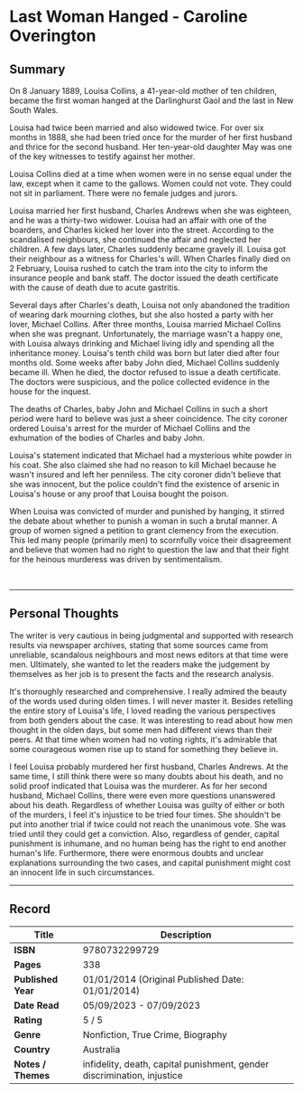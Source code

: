 # Last Woman Hanged - Caroline Overington

## Summary
On 8 January 1889, Louisa Collins, a 41-year-old mother of ten children, became the first woman hanged at the Darlinghurst Gaol and the last in New South Wales.

Louisa had twice been married and also widowed twice. For over six months in 1888, she had been tried once for the murder of her first husband and thrice for the second husband. Her ten-year-old daughter May was one of the key witnesses to testify against her mother.

Louisa Collins died at a time when women were in no sense equal under the law, except when it came to the gallows. Women could not vote. They could not sit in parliament. There were no female judges and jurors.

Louisa married her first husband, Charles Andrews when she was eighteen, and he was a thirty-two widower. Louisa had an affair with one of the boarders, and Charles kicked her lover into the street. According to the scandalised neighbours, she continued the affair and neglected her children. A few days later, Charles suddenly became gravely ill. Louisa got their neighbour as a witness for Charles's will. When Charles finally died on 2 February, Louisa rushed to catch the tram into the city to inform the insurance people and bank staff. The doctor issued the death certificate with the cause of death due to acute gastritis.

Several days after Charles's death, Louisa not only abandoned the tradition of wearing dark mourning clothes, but she also hosted a party with her lover, Michael Collins. After three months, Louisa married Michael Collins when she was pregnant. Unfortunately, the marriage wasn't a happy one, with Louisa always drinking and Michael living idly and spending all the inheritance money. Louisa's tenth child was born but later died after four months old. Some weeks after baby John died, Michael Collins suddenly became ill. When he died, the doctor refused to issue a death certificate. The doctors were suspicious, and the police collected evidence in the house for the inquest.

The deaths of Charles, baby John and Michael Collins in such a short period were hard to believe was just a sheer coincidence. The city coroner ordered Louisa's arrest for the murder of Michael Collins and the exhumation of the bodies of Charles and baby John.

Louisa's statement indicated that Michael had a mysterious white powder in his coat. She also claimed she had no reason to kill Michael because he wasn't insured and left her penniless. The city coroner didn't believe that she was innocent, but the police couldn't find the existence of arsenic in Louisa's house or any proof that Louisa bought the poison.

When Louisa was convicted of murder and punished by hanging, it stirred the debate about whether to punish a woman in such a brutal manner. A group of women signed a petition to grant clemency from the execution. This led many people (primarily men) to scornfully voice their disagreement and believe that women had no right to question the law and that their fight for the heinous murderess was driven by sentimentalism.

<br>

***

## Personal Thoughts
The writer is very cautious in being judgmental and supported with research results via newspaper archives, stating that some sources came from unreliable, scandalous neighbours and most news editors at that time were men. Ultimately, she wanted to let the readers make the judgement by themselves as her job is to present the facts and the research analysis.

It's thoroughly researched and comprehensive. I really admired the beauty of the words used during olden times. I will never master it. Besides retelling the entire story of Louisa's life, I loved reading the various perspectives from both genders about the case. It was interesting to read about how men thought in the olden days, but some men had different views than their peers. At that time when women had no voting rights, it's admirable that some courageous women rise up to stand for something they believe in.

I feel Louisa probably murdered her first husband, Charles Andrews. At the same time, I still think there were so many doubts about his death, and no solid proof indicated that Louisa was the murderer. As for her second husband, Michael Collins, there were even more questions unanswered about his death. Regardless of whether Louisa was guilty of either or both of the murders, I feel it's injustice to be tried four times. She shouldn't be put into another trial if twice could not reach the unanimous vote. She was tried until they could get a conviction. Also, regardless of gender, capital punishment is inhumane, and no human being has the right to end another human's life. Furthermore, there were enormous doubts and unclear explanations surrounding the two cases, and capital punishment might cost an innocent life in such circumstances.

***

## Record
| Title | Description |
| -- | -- |
| **ISBN** | 9780732299729 |
| **Pages** | 338 |
| **Published Year** | 01/01/2014 (Original Published Date: 01/01/2014) |
| **Date Read** | 05/09/2023 - 07/09/2023 |
| **Rating** | 5 / 5 |
| **Genre** | Nonfiction, True Crime, Biography |
| **Country** | Australia |
| **Notes / Themes** | infidelity, death, capital punishment, gender discrimination, injustice | 
